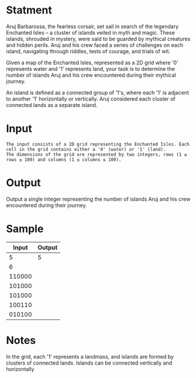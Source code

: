 # Statment
Aruj Barbarossa, the fearless corsair, set sail in search of the legendary Enchanted Isles – a cluster of islands veiled in myth and magic. These islands, shrouded in mystery, were said to be guarded by mythical creatures and hidden perils. Aruj and his crew faced a series of challenges on each island, navigating through riddles, tests of courage, and trials of wit.

Given a map of the Enchanted Isles, represented as a 2D grid where '0' represents water and '1' represents land, your task is to determine the number of islands Aruj and his crew encountered during their mythical journey.

An island is defined as a connected group of '1's, where each '1' is adjacent to another '1' horizontally or vertically. Aruj considered each cluster of connected lands as a separate island.
# Input
    The input consists of a 2D grid representing the Enchanted Isles. Each cell in the grid contains either a '0' (water) or '1' (land).
    The dimensions of the grid are represented by two integers, rows (1 ≤ rows ≤ 100) and columns (1 ≤ columns ≤ 100).

# Output
Output a single integer representing the number of islands Aruj and his crew encountered during their journey.

# Sample
| Input | Output |	
| ----- | ------ |
| 5 | 5
| 6 | 
|110000 | 
| 101000 | 
|101000 | 
|100110 | 
|010100 | 

# Notes 
In the grid, each '1' represents a landmass, and islands are formed by clusters of connected lands. Islands can be connected vertically and  horizontally





  